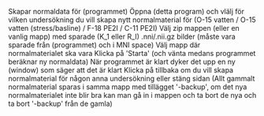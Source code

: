 Skapar normaldata för (programmet)
Öppna (detta program) och vlälj för vilken undersökning du vill skapa nytt normalmaterial för (O-15 vatten / O-15 vatten (stress/basline) / F-18 PE2I / C-11 PE2I)
Välj zip mappen (eller en vanlig mapp) med sparade (K_1 eller R_I) .nni/.nii.gz bilder (måste vara sparade från (programmet) och i MNI space)
Välj mapp där normalmaterialet ska vara
Klicka på 'Starta' (och vänta medans programmet beräknar ny normaldata)
När programmet är klart dyker det upp en ny (window) som säger att det är klart
Klicka på tillbaka om du vill skapa normalmaterial för någon anna undersökning eller stäng sidan
(Allt gammalt normalmaterial sparas i samma mapp med tillägget '-backup', om det nya normalmaterialet inte blir bra kan man gå in i mappen och ta bort de nya och ta bort '-backup' från de gamla)
